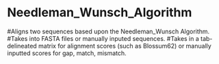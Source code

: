 # Needleman_Wunsch_Algorithm

#Aligns two sequences based upon the Needleman_Wunsch Algorithm.
#Takes into FASTA files or manually inputed sequences.
#Takes in a tab-delineated matrix for alignment scores (such as Blossum62) or manually inputted scores for gap, match, mismatch. 

